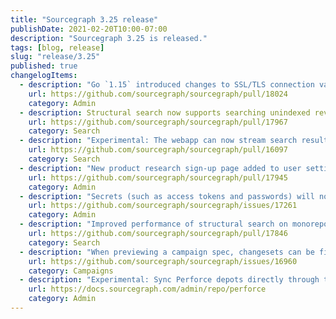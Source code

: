 ```yaml
---
title: "Sourcegraph 3.25 release"
publishDate: 2021-02-20T10:00-07:00
description: "Sourcegraph 3.25 is released."
tags: [blog, release]
slug: "release/3.25"
published: true
changelogItems:
  - description: "Go `1.15` introduced changes to SSL/TLS connection validation which requires certificates to include a `SAN`. This field was not included in older certificates and clients relied on the `CN` field. You might see an error like `x509: certificate relies on legacy Common Name field`. We recommend that customers using Sourcegraph with an external database that is connected using SSL/TLS check whether the certificate is up to date. AWS RDS customers please reference AWS' documentation (https://docs.aws.amazon.com/AmazonRDS/latest/UserGuide/UsingWithRDS.SSL-certificate-rotation.html) on updating the SSL/TLS certificate for steps to rotate your certificate."
    url: https://github.com/sourcegraph/sourcegraph/pull/18024
    category: Admin
  - description: Structural search now supports searching unindexed revisions and indexed branches other than default.
    url: https://github.com/sourcegraph/sourcegraph/pull/17967
    category: Search
  - description: "Experimental: The webapp can now stream search results to the client, improving search performance. To enable it, add `{ \"experimentalFeatures\": { \"searchStreaming\": true } }` in user settings."
    url: https://github.com/sourcegraph/sourcegraph/pull/16097
    category: Search
  - description: "New product research sign-up page added to user settings. Users can now opt in to participate in user research and provide feedback. Use the new site config option `productResearchPage.enabled` to disable access to the product research sign-up page."
    url: https://github.com/sourcegraph/sourcegraph/pull/17945
    category: Admin
  - description: "Secrets (such as access tokens and passwords) will now appear as REDACTED when editing external service config, and in graphql API responses."
    url: https://github.com/sourcegraph/sourcegraph/issues/17261
    category: Admin
  - description: "Improved performance of structural search on monorepo deployments."
    url: https://github.com/sourcegraph/sourcegraph/pull/17846
    category: Search
  - description: "When previewing a campaign spec, changesets can be filtered by current state or the action(s) to be performed."
    url: https://github.com/sourcegraph/sourcegraph/issues/16960
    category: Campaigns
  - description: "Experimental: Sync Perforce depots directly through the Sourcegraph UI. To enable, use the feature flag `\"experimentalFeatures\": { \"perforce\": \"enabled\" }`. For more information on how to add your Perforce depots, please reference our docs (https://docs.sourcegraph.com/admin/repo/perforce)."
    url: https://docs.sourcegraph.com/admin/repo/perforce
    category: Admin
---
```

